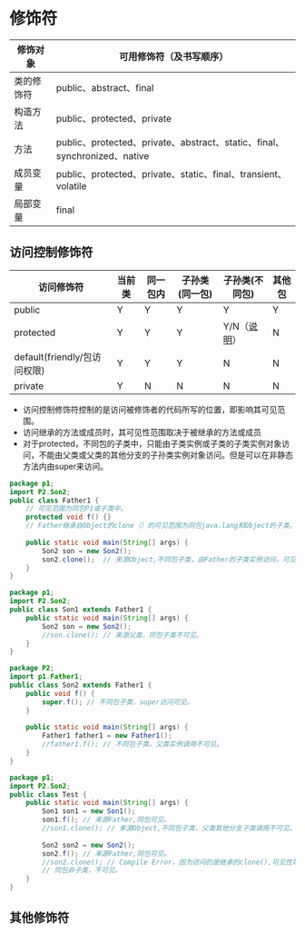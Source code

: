 # 修饰符

| 修饰对象   | 可用修饰符（及书写顺序）                                     |
| ---------- | ------------------------------------------------------------ |
| 类的修饰符 | public、abstract、final                                      |
| 构造方法   | public、protected、private                                   |
| 方法       | public、protected、private、abstract、static、final、synchronized、native |
| 成员变量   | public、protected、private、static、final、transient、volatile |
| 局部变量   | final                                                        |

 

## 访问控制修饰符

| **访问修饰符**               | **当前类** | **同一包内** | **子孙类(同一包)** | **子孙类(不同包)**                                           | **其他包** |
| ---------------------------- | ---------- | ------------ | ------------------ | ------------------------------------------------------------ | ---------- |
| public                       | Y          | Y            | Y                  | Y                                                            | Y          |
| protected                    | Y          | Y            | Y                  | Y/N（[说明](http://www.runoob.com/java/java-modifier-types.html#protected-desc)） | N          |
| default(friendly/包访问权限) | Y          | Y            | Y                  | N                                                            | N          |
| private                      | Y          | N            | N                  | N                                                            | N          |

- 访问控制修饰符控制的是访问被修饰者的代码所写的位置，即影响其可见范围。
- 访问继承的方法或成员时，其可见性范围取决于被继承的方法或成员
- 对于protected，不同包的子类中，只能由子类实例或子类的子类实例对象访问，不能由父类或父类的其他分支的子孙类实例对象访问。但是可以在非静态方法内由super来访问。 

```java
package p1;
import P2.Son2;
public class Father1 {
    // 可见范围为同包P1或子类中。
    protected void f() {}    
    // Father继承自Object的clone（）的可见范围为同包java.lang和Object的子类。
    
    public static void main(String[] args) {
        Son2 son = new Son2();
        son2.clone();  // 来源Object,不同包子类，由Father的子类实例访问，可见。
    }
}

package p1;
import P2.Son2;
public class Son1 extends Father1 {
    public static void main(String[] args) {
        Son2 son = new Son2();
        //son.clone(); // 来源父类，同包子类不可见。
    }
}

package P2;
import p1.Father1;
public class Son2 extends Father1 {
    public void f() {
        super.f(); // 不同包子类，super访问可见。
    }
    
    public static void main(String[] args) {
        Father1 father1 = new Father1();
        //father1.f(); // 不同包子类，父类实例调用不可见。
    }
}

package p1;
import P2.Son2;
public class Test {
    public static void main(String[] args) {
        Son1 son1 = new Son1();
        son1.f(); // 来源Father,同包可见。
        //son1.clone(); // 来源Object,不同包子类，父类其他分支子类调用不可见。
 
        Son2 son2 = new Son2();    
        son2.f(); // 来源Father,同包可见。
        //son2.clone(); // Compile Error，因为访问的是继承的clone(),可见性等同Object的clone()，因为不同包且非子类不可见
        // 同包非子类，不可见。
    }
}
```



## 其他修饰符